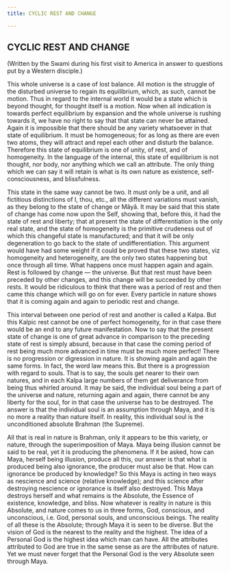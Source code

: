 ```yaml
---
title: CYCLIC REST AND CHANGE

---
```





  

## CYCLIC REST AND CHANGE

(Written by the Swami during his first visit to America in answer to
questions put by a Western disciple.)

This whole universe is a case of lost balance. All motion is the
struggle of the disturbed universe to regain its equilibrium, which, as
such, cannot be motion. Thus in regard to the internal world it would be
a state which is beyond thought, for thought itself is a motion. Now
when all indication is towards perfect equilibrium by expansion and the
whole universe is rushing towards it, we have no right to say that that
state can never be attained. Again it is impossible that there should be
any variety whatsoever in that state of equilibrium. It must be
homogeneous; for as long as there are even two atoms, they will attract
and repel each other and disturb the balance. Therefore this state of
equilibrium is one of unity, of rest, and of homogeneity. In the
language of the internal, this state of equilibrium is not thought, nor
body, nor anything which we call an attribute. The only thing which we
can say it will retain is what is its own nature as existence,
self-consciousness, and blissfulness.

This state in the same way cannot be two. It must only be a unit, and
all fictitious distinctions of I, thou, etc., all the different
variations must vanish, as they belong to the state of change or Mâyâ.
It may be said that this state of change has come now upon the Self,
showing that, before this, it had the state of rest and liberty; that at
present the state of differentiation is the only real state, and the
state of homogeneity is the primitive crudeness out of which this
changeful state is manufactured; and that it will be only degeneration
to go back to the state of undifferentiation. This argument would have
had some weight if it could be proved that these two states, viz
homogeneity and heterogeneity, are the only two states happening but
once through all time. What happens once must happen again and again.
Rest is followed by change — the universe. But that rest must have been
preceded by other changes, and this change will be succeeded by other
rests. It would be ridiculous to think that there was a period of rest
and then came this change which will go on for ever. Every particle in
nature shows that it is coming again and again to periodic rest and
change.

This interval between one period of rest and another is called a Kalpa.
But this Kalpic rest cannot be one of perfect homogeneity, for in that
case there would be an end to any future manifestation. Now to say that
the present state of change is one of great advance in comparison to the
preceding state of rest is simply absurd, because in that case the
coming period of rest being much more advanced in time must be much more
perfect! There is no progression or digression in nature. It is showing
again and again the same forms. In fact, the word law means this. But
there is a progression with regard to souls. That is to say, the souls
get nearer to their own natures, and in each Kalpa large numbers of them
get deliverance from being thus whirled around. It may be said, the
individual soul being a part of the universe and nature, returning again
and again, there cannot be any liberty for the soul, for in that case
the universe has to be destroyed. The answer is that the individual soul
is an assumption through Maya, and it is no more a reality than nature
itself. In reality, this individual soul is the unconditioned absolute
Brahman (the Supreme).

All that is real in nature is Brahman, only it appears to be this
variety, or nature, through the superimposition of Maya. Maya being
illusion cannot be said to be real, yet it is producing the phenomena.
If it be asked, how can Maya, herself being illusion, produce all this,
our answer is that what is produced being also ignorance, the producer
must also be that. How can ignorance be produced by knowledge? So this
Maya is acting in two ways as nescience and science (relative
knowledge); and this science after destroying nescience or ignorance is
itself also destroyed. This Maya destroys herself and what remains is
the Absolute, the Essence of existence, knowledge, and bliss. Now
whatever is reality in nature is this Absolute, and nature comes to us
in three forms, God, conscious, and unconscious, i.e. God, personal
souls, and unconscious beings. The reality of all these is the Absolute;
through Maya it is seen to be diverse. But the vision of God is the
nearest to the reality and the highest. The idea of a Personal God is
the highest idea which man can have. All the attributes attributed to
God are true in the same sense as are the attributes of nature. Yet we
must never forget that the Personal God is the very Absolute seen
through Maya.


